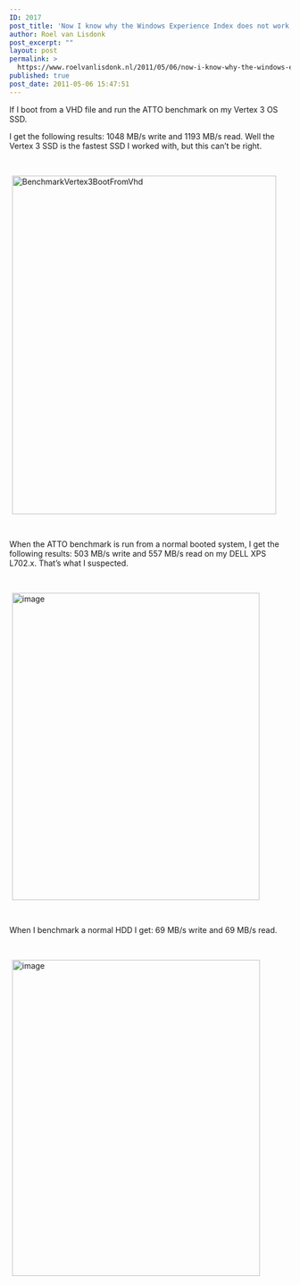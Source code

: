 ```yaml
---
ID: 2017
post_title: 'Now I know why the Windows Experience Index does not work, when you boot from VHD: SSD 1048 MB/s write and 1193 MB/s read?'
author: Roel van Lisdonk
post_excerpt: ""
layout: post
permalink: >
  https://www.roelvanlisdonk.nl/2011/05/06/now-i-know-why-the-windows-experience-index-does-not-work-when-you-boot-from-vhd-ssd-1048-mbs-write-and-1193-mbs-read/
published: true
post_date: 2011-05-06 15:47:51
---
```

<p>If I boot from a VHD file and run the ATTO benchmark on my Vertex 3 OS SSD.</p>  <p>I get the following results: 1048 MB/s write and 1193 MB/s read. Well the Vertex 3 SSD is the fastest SSD I worked with, but this can’t be right.</p>  <p>&#160;</p>  <p><a href="http://www.roelvanlisdonk.nl/wp-content/uploads/2011/05/BenchmarkVertex3BootFromVhd.png" rel="lightbox"><img style="background-image: none; border-bottom: 0px; border-left: 0px; margin: 0px 5px; padding-left: 0px; padding-right: 0px; display: inline; border-top: 0px; border-right: 0px; padding-top: 0px" title="BenchmarkVertex3BootFromVhd" border="0" alt="BenchmarkVertex3BootFromVhd" src="http://www.roelvanlisdonk.nl/wp-content/uploads/2011/05/BenchmarkVertex3BootFromVhd_thumb.png" width="473" height="606" /></a></p>  <p>&#160;</p>  <p>When the ATTO benchmark is run from a normal booted system, I get the following results: 503 MB/s write and 557 MB/s read on my DELL XPS L702.x. That’s what I suspected.</p>  <p>&#160;</p>  <p><a href="http://www.roelvanlisdonk.nl/wp-content/uploads/2011/05/image3.png" rel="lightbox"><img style="background-image: none; border-bottom: 0px; border-left: 0px; margin: 0px 5px; padding-left: 0px; padding-right: 0px; display: inline; border-top: 0px; border-right: 0px; padding-top: 0px" title="image" border="0" alt="image" src="http://www.roelvanlisdonk.nl/wp-content/uploads/2011/05/image_thumb3.png" width="443" height="550" /></a></p>  <p>&#160;</p>  <p>When I benchmark a normal HDD I get: 69 MB/s write and 69 MB/s read.</p>  <p>&#160;</p>  <p><a href="http://www.roelvanlisdonk.nl/wp-content/uploads/2011/05/image4.png" rel="lightbox"><img style="background-image: none; border-bottom: 0px; border-left: 0px; margin: 0px 5px; padding-left: 0px; padding-right: 0px; display: inline; border-top: 0px; border-right: 0px; padding-top: 0px" title="image" border="0" alt="image" src="http://www.roelvanlisdonk.nl/wp-content/uploads/2011/05/image_thumb4.png" width="444" height="566" /></a></p>